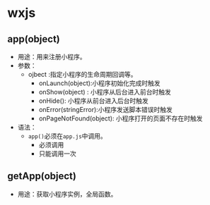 # wxjs

## app(object)
- 用途：用来注册小程序。
- 参数：
  - ojbect :指定小程序的生命周期回调等。
    - onLaunch(object):小程序初始化完成时触发
    - onShow(object) : 小程序从后台进入前台时触发
    - onHide(): 小程序从前台进入后台时触发
    - onError(stringError):小程序发送脚本错误时触发
    - onPageNotFound(object): 小程序打开的页面不存在时触发
- 语法：
  - `app()`必须在`app.js`中调用。
    - 必须调用
    - 只能调用一次


## getApp(object)
- 用途：获取小程序实例，全局函数。
